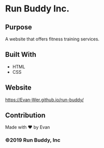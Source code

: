 # Run Buddy Inc.

## Purpose
A  website that offers fitness training services.

## Built With
* HTML
* CSS

## Website
https://Evan-Wer.github.io/run-buddy/

## Contribution
Made with ❤️ by Evan

### ©️2019 Run Buddy, Inc 
